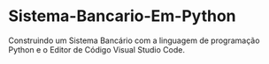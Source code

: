 # Sistema-Bancario-Em-Python
Construindo um Sistema Bancário com a linguagem de programação Python e o Editor de Código Visual Studio Code. 
